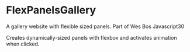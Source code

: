 # FlexPanelsGallery
A gallery website with flexible sized panels. Part of Wes Bos Javascript30

Creates dynamically-sized panels with flexbox and activates animation when clicked. 

